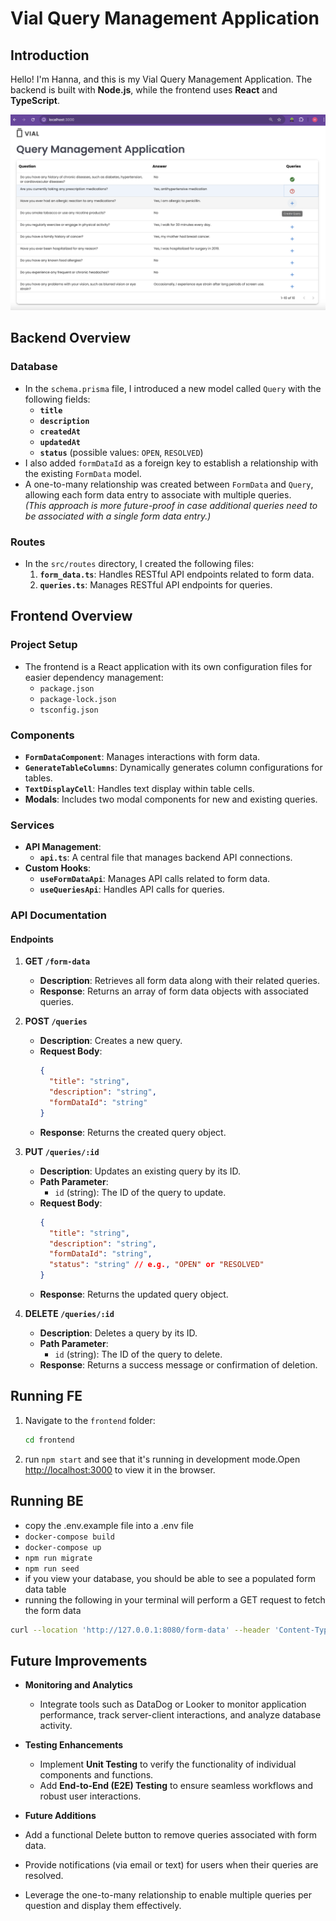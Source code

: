 # Vial Query Management Application

## Introduction

Hello! I'm Hanna, and this is my Vial Query Management Application.
The backend is built with **Node.js**, while the frontend uses **React** and **TypeScript**.

![query-management-app.png](./assets/screenshot1.png)

## Backend Overview

### Database

- In the `schema.prisma` file, I introduced a new model called `Query` with the following fields:
  - **`title`**
  - **`description`**
  - **`createdAt`**
  - **`updatedAt`**
  - **`status`** (possible values: `OPEN`, `RESOLVED`)
- I also added `formDataId` as a foreign key to establish a relationship with the existing `FormData` model.
- A one-to-many relationship was created between `FormData` and `Query`, allowing each form data entry to associate with multiple queries.  
  _(This approach is more future-proof in case additional queries need to be associated with a single form data entry.)_

### Routes

- In the `src/routes` directory, I created the following files:
  1. **`form_data.ts`**: Handles RESTful API endpoints related to form data.
  2. **`queries.ts`**: Manages RESTful API endpoints for queries.

## Frontend Overview

### Project Setup

- The frontend is a React application with its own configuration files for easier dependency management:
  - `package.json`
  - `package-lock.json`
  - `tsconfig.json`

### Components

- **`FormDataComponent`**: Manages interactions with form data.
- **`GenerateTableColumns`**: Dynamically generates column configurations for tables.
- **`TextDisplayCell`**: Handles text display within table cells.
- **Modals**: Includes two modal components for new and existing queries.

### Services

- **API Management**:
  - **`api.ts`**: A central file that manages backend API connections.
- **Custom Hooks**:
  - **`useFormDataApi`**: Manages API calls related to form data.
  - **`useQueriesApi`**: Handles API calls for queries.

### API Documentation

#### Endpoints

1. **GET `/form-data`**

   - **Description**: Retrieves all form data along with their related queries.
   - **Response**: Returns an array of form data objects with associated queries.

2. **POST `/queries`**

   - **Description**: Creates a new query.
   - **Request Body**:
     ```json
     {
       "title": "string",
       "description": "string",
       "formDataId": "string"
     }
     ```
   - **Response**: Returns the created query object.

3. **PUT `/queries/:id`**

   - **Description**: Updates an existing query by its ID.
   - **Path Parameter**:
     - `id` (string): The ID of the query to update.
   - **Request Body**:
     ```json
     {
       "title": "string",
       "description": "string",
       "formDataId": "string",
       "status": "string" // e.g., "OPEN" or "RESOLVED"
     }
     ```
   - **Response**: Returns the updated query object.

4. **DELETE `/queries/:id`**
   - **Description**: Deletes a query by its ID.
   - **Path Parameter**:
     - `id` (string): The ID of the query to delete.
   - **Response**: Returns a success message or confirmation of deletion.

## Running FE

1. Navigate to the `frontend` folder:

   ```bash
   cd frontend
   ```

2. run `npm start` and see that it's running in development mode.Open [http://localhost:3000](http://localhost:3000) to view it in the browser.

## Running BE

- copy the .env.example file into a .env file
- `docker-compose build`
- `docker-compose up`
- `npm run migrate`
- `npm run seed`
- if you view your database, you should be able to see a populated form data table
- running the following in your terminal will perform a GET request to fetch the form data

```bash
curl --location 'http://127.0.0.1:8080/form-data' --header 'Content-Type: application/json'
```

## Future Improvements

- **Monitoring and Analytics**

  - Integrate tools such as DataDog or Looker to monitor application performance, track server-client interactions, and analyze database activity.

- **Testing Enhancements**

  - Implement **Unit Testing** to verify the functionality of individual components and functions.
  - Add **End-to-End (E2E) Testing** to ensure seamless workflows and robust user interactions.

- **Future Additions**
- Add a functional Delete button to remove queries associated with form data.
- Provide notifications (via email or text) for users when their queries are resolved.
- Leverage the one-to-many relationship to enable multiple queries per question and display them effectively.
